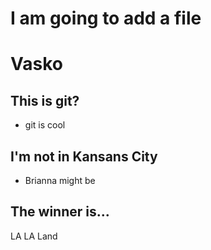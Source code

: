 # I am going to add a file 
# Vasko

## This is git?
- git is cool

## I'm not in Kansans City
- Brianna might be 

## The winner is...
LA LA Land
